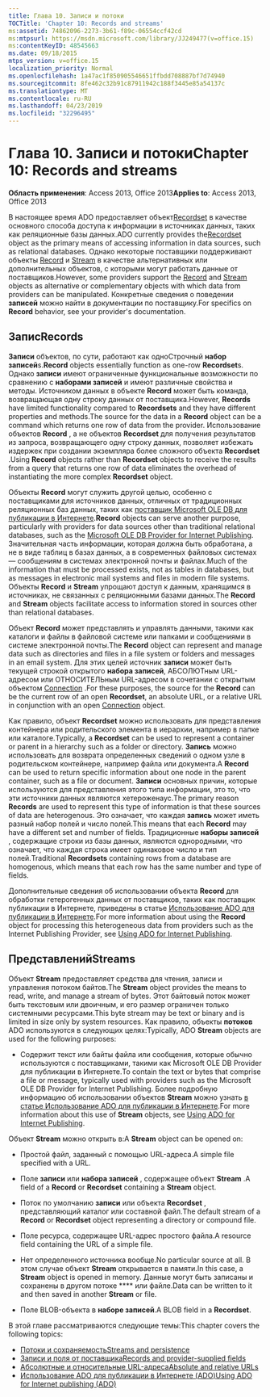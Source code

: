 ```yaml
---
title: Глава 10. Записи и потоки
TOCTitle: 'Chapter 10: Records and streams'
ms:assetid: 74862096-2273-3b61-f89c-06554ccf42cd
ms:mtpsurl: https://msdn.microsoft.com/library/JJ249477(v=office.15)
ms:contentKeyID: 48545663
ms.date: 09/18/2015
mtps_version: v=office.15
localization_priority: Normal
ms.openlocfilehash: 1a47ac1f850905546651ffbdd708887bf7d74940
ms.sourcegitcommit: 8fe462c32b91c87911942c188f3445e85a54137c
ms.translationtype: MT
ms.contentlocale: ru-RU
ms.lasthandoff: 04/23/2019
ms.locfileid: "32296495"
---
```

# <a name="chapter-10-records-and-streams"></a><span data-ttu-id="75c6b-102">Глава 10. Записи и потоки</span><span class="sxs-lookup"><span data-stu-id="75c6b-102">Chapter 10: Records and streams</span></span>

<span data-ttu-id="75c6b-103">**Область применения**: Access 2013, Office 2013</span><span class="sxs-lookup"><span data-stu-id="75c6b-103">**Applies to**: Access 2013, Office 2013</span></span>

<span data-ttu-id="75c6b-104">В настоящее время ADO предоставляет объект[Recordset](recordset-object-ado.md) в качестве основного способа доступа к информации в источниках данных, таких как реляционные базы данных.</span><span class="sxs-lookup"><span data-stu-id="75c6b-104">ADO currently provides the[Recordset](recordset-object-ado.md) object as the primary means of accessing information in data sources, such as relational databases.</span></span> <span data-ttu-id="75c6b-105">Однако некоторые поставщики поддерживают объекты [Record](record-object-ado.md) и [Stream](stream-object-ado.md) в качестве альтернативных или дополнительных объектов, с которыми могут работать данные от поставщиков.</span><span class="sxs-lookup"><span data-stu-id="75c6b-105">However, some providers support the [Record](record-object-ado.md) and [Stream](stream-object-ado.md) objects as alternative or complementary objects with which data from providers can be manipulated.</span></span> <span data-ttu-id="75c6b-106">Конкретные сведения о поведении **записей** можно найти в документации по поставщику.</span><span class="sxs-lookup"><span data-stu-id="75c6b-106">For specifics on **Record** behavior, see your provider's documentation.</span></span>

## <a name="records"></a><span data-ttu-id="75c6b-107">Запис</span><span class="sxs-lookup"><span data-stu-id="75c6b-107">Records</span></span>

<span data-ttu-id="75c6b-108">**Записи** объектов, по сути, работают как одноСтрочный **набор записей**s.</span><span class="sxs-lookup"><span data-stu-id="75c6b-108">**Record** objects essentially function as one-row **Recordset**s.</span></span> <span data-ttu-id="75c6b-109">Однако **записи** имеют ограниченные функциональные возможности по сравнению с **наборами записей** и имеют различные свойства и методы. Источником данных в объекте **Record** может быть команда, возвращающая одну строку данных от поставщика.</span><span class="sxs-lookup"><span data-stu-id="75c6b-109">However, **Records** have limited functionality compared to **Recordsets** and they have different properties and methods.The source for the data in a **Record** object can be a command which returns one row of data from the provider.</span></span> <span data-ttu-id="75c6b-110">Использование объектов **Record** , а не объектов **Recordset** для получения результатов из запроса, возвращающего одну строку данных, позволяет избежать издержек при создании экземпляра более сложного объекта **Recordset** .</span><span class="sxs-lookup"><span data-stu-id="75c6b-110">Using **Record** objects rather than **Recordset** objects to receive the results from a query that returns one row of data eliminates the overhead of instantiating the more complex **Recordset** object.</span></span>

<span data-ttu-id="75c6b-111">Объекты **Record** могут служить другой целью, особенно с поставщиками для источников данных, отличных от традиционных реляционных баз данных, таких как [поставщик Microsoft OLE DB для публикации в Интернете](microsoft-ole-db-provider-for-internet-publishing.md).</span><span class="sxs-lookup"><span data-stu-id="75c6b-111">**Record** objects can serve another purpose, particularly with providers for data sources other than traditional relational databases, such as the [Microsoft OLE DB Provider for Internet Publishing](microsoft-ole-db-provider-for-internet-publishing.md).</span></span> <span data-ttu-id="75c6b-112">Значительная часть информации, которая должна быть обработана, а не в виде таблиц в базах данных, а в современных файловых системах — сообщениям в системах электронной почты и файлах.</span><span class="sxs-lookup"><span data-stu-id="75c6b-112">Much of the information that must be processed exists, not as tables in databases, but as messages in electronic mail systems and files in modern file systems.</span></span> <span data-ttu-id="75c6b-113">Объекты **Record** и **Stream** упрощают доступ к данным, хранящимся в источниках, не связанных с реляционными базами данных.</span><span class="sxs-lookup"><span data-stu-id="75c6b-113">The **Record** and **Stream** objects facilitate access to information stored in sources other than relational databases.</span></span>

<span data-ttu-id="75c6b-114">Объект **Record** может представлять и управлять данными, такими как каталоги и файлы в файловой системе или папками и сообщениями в системе электронной почты.</span><span class="sxs-lookup"><span data-stu-id="75c6b-114">The **Record** object can represent and manage data such as directories and files in a file system or folders and messages in an email system.</span></span> <span data-ttu-id="75c6b-115">Для этих целей источник **записи** может быть текущей строкой открытого **набора записей**, АБСОЛЮТным URL-адресом или ОТНОСИТЕЛЬным URL-адресом в сочетании с открытым объектом [Connection](connection-object-ado.md) .</span><span class="sxs-lookup"><span data-stu-id="75c6b-115">For these purposes, the source for the **Record** can be the current row of an open **Recordset**, an absolute URL, or a relative URL in conjunction with an open [Connection](connection-object-ado.md) object.</span></span>

<span data-ttu-id="75c6b-116">Как правило, объект **Recordset** можно использовать для представления контейнера или родительского элемента в иерархии, например в папке или каталоге.</span><span class="sxs-lookup"><span data-stu-id="75c6b-116">Typically, a **Recordset** can be used to represent a container or parent in a hierarchy such as a folder or directory.</span></span> <span data-ttu-id="75c6b-117">**Запись** можно использовать для возврата определенных сведений о одном узле в родительском контейнере, например файла или документа.</span><span class="sxs-lookup"><span data-stu-id="75c6b-117">A **Record** can be used to return specific information about one node in the parent container, such as a file or document.</span></span> <span data-ttu-id="75c6b-118">**Записи** основных причин, которые используются для представления этого типа информации, это то, что эти источники данных являются хетероженаус.</span><span class="sxs-lookup"><span data-stu-id="75c6b-118">The primary reason **Records** are used to represent this type of information is that these sources of data are heterogenous.</span></span> <span data-ttu-id="75c6b-119">Это означает, что каждая **запись** может иметь разный набор полей и число полей.</span><span class="sxs-lookup"><span data-stu-id="75c6b-119">This means that each **Record** may have a different set and number of fields.</span></span> <span data-ttu-id="75c6b-120">Традиционные **наборы записей** , содержащие строки из базы данных, являются однородными, что означает, что каждая строка имеет одинаковое число и тип полей.</span><span class="sxs-lookup"><span data-stu-id="75c6b-120">Traditional **Recordsets** containing rows from a database are homogenous, which means that each row has the same number and type of fields.</span></span>

<span data-ttu-id="75c6b-121">Дополнительные сведения об использовании объекта **Record** для обработки гетерогенных данных от поставщиков, таких как поставщик публикации в Интернете, приведены в статье [Использование ADO для публикации в Интернете](using-ado-for-internet-publishing.md).</span><span class="sxs-lookup"><span data-stu-id="75c6b-121">For more information about using the **Record** object for processing this heterogeneous data from providers such as the Internet Publishing Provider, see [Using ADO for Internet Publishing](using-ado-for-internet-publishing.md).</span></span>

## <a name="streams"></a><span data-ttu-id="75c6b-122">Представлений</span><span class="sxs-lookup"><span data-stu-id="75c6b-122">Streams</span></span>

<span data-ttu-id="75c6b-123">Объект **Stream** предоставляет средства для чтения, записи и управления потоком байтов.</span><span class="sxs-lookup"><span data-stu-id="75c6b-123">The **Stream** object provides the means to read, write, and manage a stream of bytes.</span></span> <span data-ttu-id="75c6b-124">Этот байтовый поток может быть текстовым или двоичным, и его размер ограничен только системными ресурсами.</span><span class="sxs-lookup"><span data-stu-id="75c6b-124">This byte stream may be text or binary and is limited in size only by system resources.</span></span> <span data-ttu-id="75c6b-125">Как правило, объекты **потоков** ADO используются в следующих целях:</span><span class="sxs-lookup"><span data-stu-id="75c6b-125">Typically, ADO **Stream** objects are used for the following purposes:</span></span>

- <span data-ttu-id="75c6b-126">Содержит текст или байты файла или сообщения, которые обычно используются с поставщиками, такими как Microsoft OLE DB Provider для публикации в Интернете.</span><span class="sxs-lookup"><span data-stu-id="75c6b-126">To contain the text or bytes that comprise a file or message, typically used with providers such as the Microsoft OLE DB Provider for Internet Publishing.</span></span> <span data-ttu-id="75c6b-127">Более подробную информацию об использовании объектов **Stream** можно узнать [в статье Использование ADO для публикации в Интернете](using-ado-for-internet-publishing.md).</span><span class="sxs-lookup"><span data-stu-id="75c6b-127">For more information about this use of **Stream** objects, see [Using ADO for Internet Publishing](using-ado-for-internet-publishing.md).</span></span>

<span data-ttu-id="75c6b-128">Объект **Stream** можно открыть в:</span><span class="sxs-lookup"><span data-stu-id="75c6b-128">A **Stream** object can be opened on:</span></span>

- <span data-ttu-id="75c6b-129">Простой файл, заданный с помощью URL-адреса.</span><span class="sxs-lookup"><span data-stu-id="75c6b-129">A simple file specified with a URL.</span></span>

- <span data-ttu-id="75c6b-130">Поле **записи** или **набора записей** , содержащее объект **Stream** .</span><span class="sxs-lookup"><span data-stu-id="75c6b-130">A field of a **Record** or **Recordset** containing a **Stream** object.</span></span>

- <span data-ttu-id="75c6b-131">Поток по умолчанию **записи** или объекта **Recordset** , представляющий каталог или составной файл.</span><span class="sxs-lookup"><span data-stu-id="75c6b-131">The default stream of a **Record** or **Recordset** object representing a directory or compound file.</span></span>

- <span data-ttu-id="75c6b-132">Поле ресурса, содержащее URL-адрес простого файла.</span><span class="sxs-lookup"><span data-stu-id="75c6b-132">A resource field containing the URL of a simple file.</span></span>

- <span data-ttu-id="75c6b-133">Нет определенного источника вообще.</span><span class="sxs-lookup"><span data-stu-id="75c6b-133">No particular source at all.</span></span> <span data-ttu-id="75c6b-134">В этом случае объект **Stream** открывается в памяти.</span><span class="sxs-lookup"><span data-stu-id="75c6b-134">In this case, a **Stream** object is opened in memory.</span></span> <span data-ttu-id="75c6b-135">Данные могут быть записаны и сохранены в другом потоке \*\*\*\* или файле.</span><span class="sxs-lookup"><span data-stu-id="75c6b-135">Data can be written to it and then saved in another **Stream** or file.</span></span>

- <span data-ttu-id="75c6b-136">Поле BLOB-объекта в **наборе записей**.</span><span class="sxs-lookup"><span data-stu-id="75c6b-136">A BLOB field in a **Recordset**.</span></span>

<span data-ttu-id="75c6b-137">В этой главе рассматриваются следующие темы:</span><span class="sxs-lookup"><span data-stu-id="75c6b-137">This chapter covers the following topics:</span></span>

- [<span data-ttu-id="75c6b-138">Потоки и сохраняемость</span><span class="sxs-lookup"><span data-stu-id="75c6b-138">Streams and persistence</span></span>](streams-and-persistence.md)
- [<span data-ttu-id="75c6b-139">Записи и поля от поставщика</span><span class="sxs-lookup"><span data-stu-id="75c6b-139">Records and provider-supplied fields</span></span>](records-and-provider-supplied-fields.md)
- [<span data-ttu-id="75c6b-140">Абсолютные и относительные URL-адреса</span><span class="sxs-lookup"><span data-stu-id="75c6b-140">Absolute and relative URLs</span></span>](absolute-and-relative-urls.md)
- [<span data-ttu-id="75c6b-141">Использование ADO для публикации в Интернете (ADO)</span><span class="sxs-lookup"><span data-stu-id="75c6b-141">Using ADO for Internet publishing (ADO)</span></span>](using-ado-for-internet-publishing.md)
